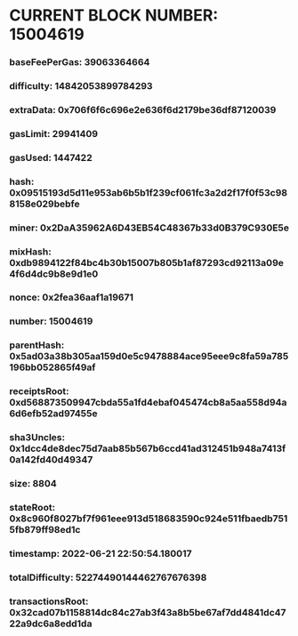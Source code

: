 # CURRENT BLOCK NUMBER: 15004619

### baseFeePerGas: 39063364664
### difficulty: 14842053899784293
### extraData: 0x706f6f6c696e2e636f6d2179be36df87120039
### gasLimit: 29941409
### gasUsed: 1447422
### hash: 0x09515193d5d11e953ab6b5b1f239cf061fc3a2d2f17f0f53c988158e029bebfe
### miner: 0x2DaA35962A6D43EB54C48367b33d0B379C930E5e
### mixHash: 0xdb9894122f84bc4b30b15007b805b1af87293cd92113a09e4f6d4dc9b8e9d1e0
### nonce: 0x2fea36aaf1a19671
### number: 15004619
### parentHash: 0x5ad03a38b305aa159d0e5c9478884ace95eee9c8fa59a785196bb052865f49af
### receiptsRoot: 0xd568873509947cbda55a1fd4ebaf045474cb8a5aa558d94a6d6efb52ad97455e
### sha3Uncles: 0x1dcc4de8dec75d7aab85b567b6ccd41ad312451b948a7413f0a142fd40d49347
### size: 8804
### stateRoot: 0x8c960f8027bf7f961eee913d518683590c924e511fbaedb7515fb879ff98ed1c
### timestamp: 2022-06-21 22:50:54.180017
### totalDifficulty: 52274490144462767676398
### transactionsRoot: 0x32cad07b1158814dc84c27ab3f43a8b5be67af7dd4841dc4722a9dc6a8edd1da
